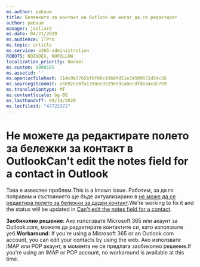```yaml
---
ms.author: pebaum
title: Бележките за контакт на Outlook не могат да се редактират
author: pebaum
manager: joallard
ms.date: 04/21/2020
ms.audience: ITPro
ms.topic: article
ms.service: o365-administration
ROBOTS: NOINDEX, NOFOLLOW
localization_priority: Normal
ms.custom: 9000185
ms.assetid: ''
ms.openlocfilehash: 114c0b3765bf6f09c4368fd51e34509672d54c56
ms.sourcegitcommit: c6692ce0fa1358ec3529e59ca0ecdfdea4cdc759
ms.translationtype: MT
ms.contentlocale: bg-BG
ms.lasthandoff: 09/14/2020
ms.locfileid: "47722372"
---
```

# <a name="cant-edit-the-notes-field-for-a-contact-in-outlook"></a><span data-ttu-id="20d9b-102">Не можете да редактирате полето за бележки за контакт в Outlook</span><span class="sxs-lookup"><span data-stu-id="20d9b-102">Can't edit the notes field for a contact in Outlook</span></span>
<span data-ttu-id="20d9b-103">Това е известен проблем.</span><span class="sxs-lookup"><span data-stu-id="20d9b-103">This is a known issue.</span></span> <span data-ttu-id="20d9b-104">Работим, за да го поправим и състоянието ще бъде актуализирано в [не може да се редактира полето за бележки за даден контакт](https://support.office.com/article/fb8394ce-04ce-48b5-bae4-be46f77f10fe).</span><span class="sxs-lookup"><span data-stu-id="20d9b-104">We're working to fix it and the status will be updated in [Can't edit the notes field for a contact](https://support.office.com/article/fb8394ce-04ce-48b5-bae4-be46f77f10fe).</span></span>

<span data-ttu-id="20d9b-105">**Заобиколно решение**: Ако използвате Microsoft 365 или акаунт за Outlook.com, можете да редактирате контактите си, като използвате уеб.</span><span class="sxs-lookup"><span data-stu-id="20d9b-105">**Workaround**: If you're using a Microsoft 365 or an Outlook.com account, you can edit your contacts by using the web.</span></span> <span data-ttu-id="20d9b-106">Ако използвате IMAP или POP акаунт, в момента не се предлага заобиколно решение.</span><span class="sxs-lookup"><span data-stu-id="20d9b-106">If you're using an IMAP or POP account, no workaround is available at this time.</span></span>